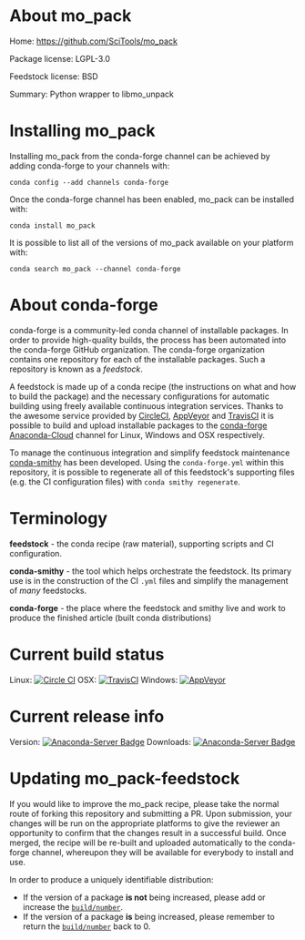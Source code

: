 About mo_pack
=============

Home: https://github.com/SciTools/mo_pack

Package license: LGPL-3.0

Feedstock license: BSD

Summary: Python wrapper to libmo_unpack



Installing mo_pack
==================

Installing mo_pack from the conda-forge channel can be achieved by adding conda-forge to your channels with:

```
conda config --add channels conda-forge
```

Once the conda-forge channel has been enabled, mo_pack can be installed with:

```
conda install mo_pack
```

It is possible to list all of the versions of mo_pack available on your platform with:

```
conda search mo_pack --channel conda-forge
```


About conda-forge
=================

conda-forge is a community-led conda channel of installable packages.
In order to provide high-quality builds, the process has been automated into the
conda-forge GitHub organization. The conda-forge organization contains one repository 
for each of the installable packages. Such a repository is known as a *feedstock*.

A feedstock is made up of a conda recipe (the instructions on what and how to build
the package) and the necessary configurations for automatic building using freely
available continuous integration services. Thanks to the awesome service provided by
[CircleCI](https://circleci.com/), [AppVeyor](http://www.appveyor.com/)
and [TravisCI](https://travis-ci.org/) it is possible to build and upload installable
packages to the [conda-forge](https://anaconda.org/conda-forge)
[Anaconda-Cloud](http://docs.anaconda.org/) channel for Linux, Windows and OSX respectively.

To manage the continuous integration and simplify feedstock maintenance
[conda-smithy](http://github.com/conda-forge/conda-smithy) has been developed.
Using the ``conda-forge.yml`` within this repository, it is possible to regenerate all of
this feedstock's supporting files (e.g. the CI configuration files) with ``conda smithy regenerate``.


Terminology
===========

**feedstock** - the conda recipe (raw material), supporting scripts and CI configuration.

**conda-smithy** - the tool which helps orchestrate the feedstock.
                   Its primary use is in the construction of the CI ``.yml`` files
                   and simplify the management of *many* feedstocks.

**conda-forge** - the place where the feedstock and smithy live and work to
                  produce the finished article (built conda distributions)

Current build status
====================
Linux: [![Circle CI](https://circleci.com/gh/conda-forge/mo_pack-feedstock.svg?style=svg)](https://circleci.com/gh/conda-forge/mo_pack-feedstock)
OSX: [![TravisCI](https://travis-ci.org/conda-forge/mo_pack-feedstock.svg?branch=master)](https://travis-ci.org/conda-forge/mo_pack-feedstock) 
Windows: [![AppVeyor](https://ci.appveyor.com/api/projects/status/github/conda-forge/mo_pack-feedstock?svg=True)](https://ci.appveyor.com/project/conda-forge/mo_pack-feedstock/branch/master)

Current release info
====================
Version: [![Anaconda-Server Badge](https://anaconda.org/conda-forge/mo_pack/badges/version.svg)](https://anaconda.org/conda-forge/mo_pack)
Downloads: [![Anaconda-Server Badge](https://anaconda.org/conda-forge/mo_pack/badges/downloads.svg)](https://anaconda.org/conda-forge/mo_pack)


Updating mo_pack-feedstock
==========================

If you would like to improve the mo_pack recipe, please take the normal
route of forking this repository and submitting a PR. Upon submission, your changes will
be run on the appropriate platforms to give the reviewer an opportunity to confirm that the
changes result in a successful build. Once merged, the recipe will be re-built and uploaded
automatically to the conda-forge channel, whereupon they will be available for everybody to
install and use.

In order to produce a uniquely identifiable distribution:
 * If the version of a package **is not** being increased, please add or increase
   the [``build/number``](http://conda.pydata.org/docs/building/meta-yaml.html#build-number-and-string). 
 * If the version of a package **is** being increased, please remember to return
   the [``build/number``](http://conda.pydata.org/docs/building/meta-yaml.html#build-number-and-string)
   back to 0.
